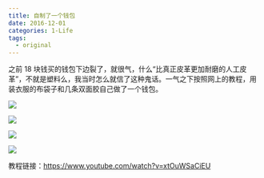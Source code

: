 ```yaml
---
title: 自制了一个钱包
date: 2016-12-01
categories: 1-Life
tags:
  - original
---
```


之前 18 块钱买的钱包下边裂了，就很气，什么“比真正皮革更加耐磨的人工皮革”，不就是塑料么，我当时怎么就信了这种鬼话。一气之下按照网上的教程，用装衣服的布袋子和几条双面胶自己做了一个钱包。

![](http://oi0t0q67c.bkt.clouddn.com/blog_life/HandmadeWallet_1.JPG)

![](http://oi0t0q67c.bkt.clouddn.com/blog_life/HandmadeWallet_2.JPG)

![](http://oi0t0q67c.bkt.clouddn.com/blog_life/HandmadeWallet_3.JPG)

![](http://oi0t0q67c.bkt.clouddn.com/blog_life/HandmadeWallet_4.JPG)

教程链接：<https://www.youtube.com/watch?v=xtOuWSaCiEU>
